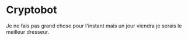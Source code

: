 # Cryptobot
Je ne fais pas grand chose pour l'instant mais un jour viendra je serais le meilleur dresseur.

